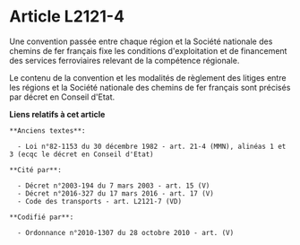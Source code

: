 # Article L2121-4

Une convention passée entre chaque région et la Société nationale des chemins de fer français fixe les conditions
d'exploitation et de financement des services ferroviaires relevant de la compétence régionale.

Le contenu de la convention et les modalités de règlement des litiges entre les régions et la Société nationale des chemins
de fer français sont précisés par décret en Conseil d'Etat.

**Liens relatifs à cet article**

	**Anciens textes**:

	  - Loi n°82-1153 du 30 décembre 1982 - art. 21-4 (MMN), alinéas 1 et 3 (ecqc le décret en Conseil d'Etat)

	**Cité par**:

	  - Décret n°2003-194 du 7 mars 2003 - art. 15 (V)
	  - Décret n°2016-327 du 17 mars 2016 - art. 17 (V)
	  - Code des transports - art. L2121-7 (VD)

	**Codifié par**:

	  - Ordonnance n°2010-1307 du 28 octobre 2010 - art. (V)
